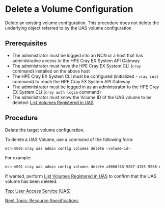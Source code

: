 # Delete a Volume Configuration

Delete an existing volume configuration. This procedure does not delete the underlying object referred to by the UAS volume configuration.

## Prerequisites

* The administrator must be logged into an NCN or a host that has administrative access to the HPE Cray EX System API Gateway
* The administrator must have the HPE Cray EX System CLI (`cray` command) installed on the above host
* The HPE Cray EX System CLI must be configured (initialized - `cray init` command) to reach the HPE Cray EX System API Gateway
* The administrator must be logged in as an administrator to the HPE Cray EX System CLI (`cray auth login` command)
* The administrator must know the Volume ID of the UAS volume to be deleted: [List Volumes Registered in UAS](List_Volumes_Registered_in_UAS.md)

## Procedure

Delete the target volume configuration.

To delete a UAS Volume, use a command of the following form:

```bash
ncn-m001-cray uas admin config volumes delete <volume-id>
```

For example:

```bash
ncn-m001-cray uas admin config volumes delete a0066f48-9867-4155-9268-d001a4430f5c
```

If wanted, perform [List Volumes Registered in UAS](List_Volumes_Registered_in_UAS.md) to confirm that the UAS volume has been deleted.

[Top: User Access Service (UAS)](README.md)

[Next Topic: Resource Specifications](Resource_Specifications.md)
